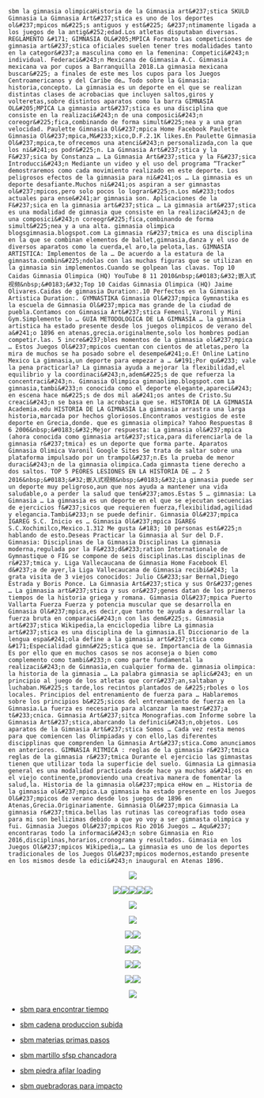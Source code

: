
```
sbm la gimnasia olimpicaHistoria de la Gimnasia art&#237;stica SKULD Gimnasia La Gimnasia Art&#237;stica es uno de los deportes ol&#237;mpicos m&#225;s antiguos y est&#225; &#237;ntimamente ligada a los juegos de la antig&#252;edad.Los atletas disputaban diversas. REGLAMENTO &#171; GIMNASIA OL&#205;MPICA Formato Las competiciones de gimnasia art&#237;stica oficiales suelen tener tres modalidades tanto en la categor&#237;a masculina como en la femenina: Competici&#243;n individual. Federaci&#243;n Mexicana de Gimnasia A.C. Gimnasia mexicana va por cupos a Barranquilla 2018.La gimnasia mexicana buscar&#225; a finales de este mes los cupos para los Juegos Centroamericanos y del Caribe de… Todo sobre la Gimnasia: historia,concepto. La gimnasia es un deporte en el que se realizan distintas clases de acrobacias que incluyen saltos,giros y volteretas,sobre distintos aparatos como la barra GIMNASIA OL&#205;MPICA La gimnasia art&#237;stica es una disciplina que consiste en la realizaci&#243;n de una composici&#243;n coreogr&#225;fica,combinando de forma simult&#225;nea y a una gran velocidad. Paulette Gimnasia Ol&#237;mpica Home Facebook Paulette Gimnasia Ol&#237;mpica,M&#233;xico,D.F.2.1K likes.En Paulette Gimnasia Ol&#237;mpica,te ofrecemos una atenci&#243;n personalizada,con la que los ni&#241;os podr&#225;n. La Gimnasia Art&#237;stica y la F&#237;sica by Constanza … La Gimnasia Art&#237;stica y la F&#237;sica Introducci&#243;n Mediante un video y el uso del programa “Tracker” demostraremos como cada movimiento realizado en este deporte. Los peligrosos efectos de la gimnasia para ni&#241;os … La gimnasia es un deporte desafiante.Muchos ni&#241;os aspiran a ser gimnastas ol&#237;mpicos,pero solo pocos lo lograr&#225;n.Los m&#233;todos actuales para ense&#241;ar gimnasia son. Aplicaciones de la F&#237;sica en la gimnasia art&#237;stica … La gimnasia art&#237;stica es una modalidad de gimnasia que consiste en la realizaci&#243;n de una composici&#243;n coreogr&#225;fica,combinando de forma simult&#225;nea y a una alta. gimnasia olimpica blogsgimnasia.blogspot.com La gimnasia r&#237;tmica es una disciplina en la que se combinan elementos de ballet,gimnasia,danza y el uso de diversos aparatos como la cuerda,el aro,la pelota,las. GIMNASIA ARTISTICA: Implementos de la … De acuerdo a la estatura de la gimnasta.combin&#225;ndolas con las muchas figuras que se utilizan en la gimnasia sin implementos.Cuando se golpean las clavas. Top 10 Caidas Gimnasia Olimpica (HQ) YouTube 8 11 2010&nbsp;&#0183;&#32;嵌入式视频&nbsp;&#0183;&#32;Top 10 Caidas Gimnasia Olimpica (HQ) Jaime Olivares.Caidas de gimnasia Duration:.10 Perfectos en la Gimnasia Artistica Duration:. GYMNASTIKA Gimnasia Ol&#237;mpica Gymnastika es la escuela de Gimnasia Ol&#237;mpica mas grande de la ciudad de puebla.Contamos con Gimnasia Art&#237;stica Femenil,Varonil y Mini Gym.Simplemente lo … GUIA METODOLOGICA DE LA GIMNASIA … la gimnasia artistica ha estado presente desde los juegos olimpicos de verano del a&#241;o 1896 en atenas,grecia.originalmente,solo los hombres podian competir.las. 5 incre&#237;bles momentos de la gimnasia ol&#237;mpica … Estos Juegos Ol&#237;mpicos cuentan con cientos de atletas,pero la mira de muchos se ha posado sobre el desempe&#241;o.E! Online Latino Mexico La gimnasia,un deporte para empezar a … &#191;Por qu&#233; vale la pena practicarla? La gimnasia ayuda a mejorar la flexibilidad,el equilibrio y la coordinaci&#243;n,adem&#225;s de que refuerza la concentraci&#243;n. Gimnasia Olimpica gimnaolimp.blogspot.com La gimnasia,tambi&#233;n conocida como el deporte elegante,apareci&#243; en escena hace m&#225;s de dos mil a&#241;os antes de Cristo.Su creaci&#243;n se basa en la acrobacia que se. HISTORIA DE LA GIMNASIA Academia.edu HISTORIA DE LA GIMNASIA La gimnasia arrastra una larga historia,marcada por hechos gloriosos.Encontramos vestigios de este deporte en Grecia,donde. que es gimnasia olimpica? Yahoo Respuestas 8 6 2006&nbsp;&#0183;&#32;Mejor respuesta: La gimnasia ol&#237;mpica (ahora conocida como gimnasia art&#237;stica,para diferenciarla de la gimnasia r&#237;tmica) es un deporte que forma parte. Aparatos Gimnasia Olimica Varonil Google Sites Se trata de saltar sobre una plataforma impulsado por un trampol&#237;n.Es la prueba de menor duraci&#243;n de la gimnasia olimpica.Cada gimnasta tiene derecho a dos saltos. TOP 5 PEORES LESIONES EN LA HISTORIA DE … 2 5 2016&nbsp;&#0183;&#32;嵌入式视频&nbsp;&#0183;&#32;La gimnasia puede ser un deporte muy peligroso,aun que nos ayuda a mantener una vida saludable,o a perder la salud que ten&#237;amos.Estas 5 … gimnasia: La Gimnasia … La gimnasia es un deporte en el que se ejecutan secuencias de ejercicios f&#237;sicos que requieren fuerza,flexibilidad,agilidad y elegancia.Tambi&#233;n se puede definir. Gimnasia Ol&#237;mpica IGAREG S.C. Inicio es … Gimnasia Ol&#237;mpica IGAREG S.C.Xochimilco,Mexico.1.312 Me gusta &#183; 10 personas est&#225;n hablando de esto.Deseas Practicar la Gimnasia al Sur del D.F. Gimnasia: Disciplinas de la Gimnasia Disciplinas La gimnasia moderna,regulada por la F&#233;d&#233;ration Internationale de Gymnastique o FIG se compone de seis disciplinas.Las disciplinas de r&#237;tmica y. Liga Vallecaucana de Gimnasia Home Facebook El d&#237;a de ayer,la Liga Vallecaucana de Gimnasia recibi&#243; la grata visita de 3 viejos conocidos: Julio C&#233;sar Bernal,Diego Estrada y Boris Ponce. La Gimnasia Art&#237;stica y sus Or&#237;genes … La gimnasia art&#237;stica y sus or&#237;genes datan de los primeros tiempos de la historia griega y romana. Gimnasia Ol&#237;mpica Puerto Vallarta Fuerza Fuerza y potencia muscular que se desarrolla en Gimnasia Ol&#237;mpica,es decir,que tanto te ayuda a desarrollar la fuerza bruta en comparaci&#243;n con las dem&#225;s. Gimnasia art&#237;stica Wikipedia,la enciclopedia libre La gimnasia art&#237;stica es una disciplina de la gimnasia.El Diccionario de la lengua espa&#241;ola define a la gimnasia art&#237;stica como &#171;Especialidad gimn&#225;stica que se. Importancia de la Gimnasia Es por ello que en muchos casos se nos aconseja o bien como complemento como tambi&#233;n como parte fundamental la realizaci&#243;n de Gimnasia,en cualquier forma de. gimnasia olimpica: la historia de la gimnasia … La palabra gimnasia se aplic&#243; en un principio al juego de los atletas que corr&#237;an,saltaban y luchaban.M&#225;s tarde,los recintos plantados de &#225;rboles o los locales. Principios del entrenamiento de fuerza para … Hablaremos sobre los principios b&#225;sicos del entrenamiento de fuerza en la Gimnasia.La fuerza es necesaria para alcanzar la maestr&#237;a t&#233;cnica. Gimnasia Art&#237;sitca Monografias.com Informe sobre la Gimnasia Art&#237;stica,abarcando la definici&#243;n,objetos. Los aparatos de la Gimnasia Art&#237;stica Somos … Cada vez resta menos para que comiencen las Olimpiadas y con ello,las diferentes discipplinas que comprenden la Gimnasia Art&#237;stica.Como anunciamos en anteriores. GIMNASIA RITMICA : reglas de la gimnasia r&#237;tmica reglas de la gimnasia r&#237;tmica Durante el ejercicio las gimnastas tienen que utilizar toda la superficie del suelo. Gimnasia La gimnasia general es una modalidad practicada desde hace ya muchos a&#241;os en el viejo continente,promoviendo una creativa manera de fomentar la salud,la. Historia de la gimnasia ol&#237;mpica eHow en … Historia de la gimnasia ol&#237;mpica.La gimnasia ha estado presente en los Juegos Ol&#237;mpicos de verano desde los juegos de 1896 en Atenas,Grecia.Originariamente. Gimnasia Ol&#237;mpica Gimnasia La gimnasia r&#237;tmica.bellas las rutinas las coreografias todo osea para mi son bellizimas debido a que yo voy a ser gimnasta olimpica y fui. Gimnasia Juegos Ol&#237;mpicos Rio 2016 Juegos … Aqu&#237; encontraras todo la informaci&#243;n sobre Gimnasia en Rio 2016,disciplinas,horarios,cronograma y resultados. Gimnasia en los Juegos Ol&#237;mpicos Wikipedia,… La gimnasia es uno de los deportes tradicionales de los Juegos Ol&#237;mpicos modernos,estando presente en los mismos desde la edici&#243;n inaugural en Atenas 1896. 
```

<div align="center">

<a href="https://es-crusher.shibang-china.com/github&k=sbm+la+gimnasia+olimpica"><img src="https://static.shibang-china.com/es/crusher/logo.jpg"></a>

<a href="https://es-crusher.shibang-china.com/github&k=sbm+la+gimnasia+olimpica"><img src="https://static.shibang-china.com/es/crusher/index.jpg"></a><a href="https://es-crusher.shibang-china.com/material.htmlgithub&k=sbm+la+gimnasia+olimpica"><img src="https://static.shibang-china.com/es/crusher/material.jpg"></a><a href="https://es-crusher.shibang-china.com/application.htmlgithub&k=sbm+la+gimnasia+olimpica"><img src="https://static.shibang-china.com/es/crusher/application.jpg"></a><a href="https://es-crusher.shibang-china.com/aboutus.htmlgithub&k=sbm+la+gimnasia+olimpica"><img src="https://static.shibang-china.com/es/crusher/aboutus.jpg"></a><a href="https://es-crusher.shibang-china.com/contact.htmlgithub&k=sbm+la+gimnasia+olimpica"><img src="https://static.shibang-china.com/es/crusher/contact.jpg"></a>

<a href="https://es-crusher.shibang-china.com/github&k=sbm+la+gimnasia+olimpica"><img src="https://static.shibang-china.com/es/crusher/banner.jpg"></a>

<a href="https://swt.shibang-china.com/github&k=sbm+la+gimnasia+olimpica"><img src="https://static.shibang-china.com/es/crusher/text.jpg"></a>

<a href="https://swt.shibang-china.com/github&k=sbm+la+gimnasia+olimpica"><img src="https://static.shibang-china.com/es/crusher/chat.jpg"></a><a href="https://es-crusher.shibang-china.com/contact.htmlgithub&k=sbm+la+gimnasia+olimpica"><img src="https://static.shibang-china.com/es/crusher/message.jpg"></a>

<a href="https://es-crusher.shibang-china.com/products/pe.htmlgithub&k=sbm+la+gimnasia+olimpica"><img src="https://static.shibang-china.com/es/crusher/pe.jpg"></a><a href="https://es-crusher.shibang-china.com/products/pf.htmlgithub&k=sbm+la+gimnasia+olimpica"><img src="https://static.shibang-china.com/es/crusher/pf.jpg"></a>

<a href="https://es-crusher.shibang-china.com/products/hpt.htmlgithub&k=sbm+la+gimnasia+olimpica"><img src="https://static.shibang-china.com/es/crusher/hpt.jpg"></a><a href="https://es-crusher.shibang-china.com/products/vsi.htmlgithub&k=sbm+la+gimnasia+olimpica"><img src="https://static.shibang-china.com/es/crusher/vsi.jpg"></a>

<a href="https://es-crusher.shibang-china.com/products/klv.htmlgithub&k=sbm+la+gimnasia+olimpica"><img src="https://static.shibang-china.com/es/crusher/klv.jpg"></a><a href="https://es-crusher.shibang-china.com/products/portable.htmlgithub&k=sbm+la+gimnasia+olimpica"><img src="https://static.shibang-china.com/es/crusher/portable.jpg"></a>

<a href="https://swt.shibang-china.com/github&k=sbm+la+gimnasia+olimpica"><img src="https://static.shibang-china.com/es/crusher/case.jpg"></a>

</div>


* [sbm para encontrar tiempo](sbm%20para%20encontrar%20tiempo.md)

* [sbm cadena produccion subida](sbm%20cadena%20produccion%20subida.md)

* [sbm materias primas pasos](sbm%20materias%20primas%20pasos.md)

* [sbm martillo sfsp chancadora](sbm%20martillo%20sfsp%20chancadora.md)

* [sbm piedra afilar loading](sbm%20piedra%20afilar%20loading.md)

* [sbm quebradoras para impacto](sbm%20quebradoras%20para%20impacto.md)